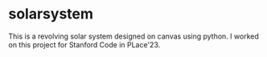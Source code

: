 # solarsystem
This is a revolving solar system designed on canvas using python. I worked on this project for Stanford Code in PLace'23. 
